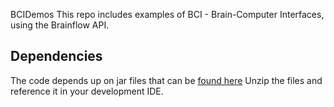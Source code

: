 BCIDemos
This repo includes examples of BCI - Brain-Computer Interfaces, using the Brainflow API.

## Dependencies
The code depends up on jar files that can be [found here](https://drive.google.com/file/d/1JDPcEJ4v9vxkJKR54ZPiRDdwpqVc0Z4a/view?usp=sharing)
Unzip the files and reference it in your development IDE.
